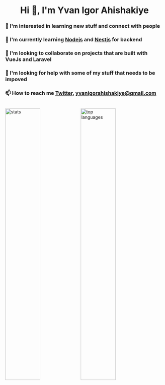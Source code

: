 <h1 align="center"> Hi 👋, I'm Yvan Igor Ahishakiye</h1>
<h3 align="left"> 👀 I'm interested in learning new stuff and connect with people</h3>
<h3 align="left"> 🌱 I'm currently learning <a href="https://nodejs.org/en">Nodejs</a> and <a href="#"> Nestjs</a> for backend</h3>
<h3 align="left"> 💞 I'm looking to collaborate on projects that are built with VueJs and Laravel</h3>
<h3 align="left"> 🤝 I'm looking for help with some of my stuff that needs to be impoved</h3>
<h3 align="left"> 📫 How to reach me <a href="https://twitter.com/YvanAhishakiye">Twitter</a>, <a href="#">yvanigorahishakiye@gmail.com</a></h3>

<br>
<img alt="stats" align="left" width="47%" src="https://github-readme-stats.vercel.app/api?username=ahishakiyeyv&show_icons=true&theme=radical"/>


<img alt="top languages" align="left" width="47%" src="https://github-readme-stats.vercel.app/api/top-langs/?username=ahishakiyeyv&layout=compact&theme=radical"/>
